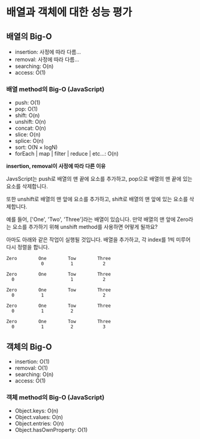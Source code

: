 # 배열과 객체에 대한 성능 평가

## 배열의 Big-O

- insertion: 사정에 따라 다름...
- removal: 사정에 따라 다름...
- searching: O(n)
- access: O(1)

### 배열 method의 Big-O (JavaScript)

- push: O(1)
- pop: O(1)
- shift: O(n)
- unshift: O(n)
- concat: O(n)
- slice: O(n)
- splice: O(n)
- sort: O(N × logN)
- forEach | map | filter | reduce | etc...: O(n)

**insertion, removal이 사정에 따라 다른 이유**

JavsScript는 push로 배열의 맨 끝에 요소를 추가하고, pop으로 배열의 맨 끝에 있는 요소를 삭제합니다.

또한 unshift로 배열의 맨 앞에 요소를 추가하고, shift로 배열의 맨 앞에 있는 요소를 삭제합니다.

예를 들어, ['One', 'Two', 'Three']라는 배열이 있습니다. 만약 배열의 맨 앞에 Zero라는 요소를 추가하기 위해 unshift method를 사용하면 어떻게 될까요?

아마도 아래와 같은 작업이 실행될 것입니다. 배열을 추가하고, 각 index를 1씩 미루어 다시 정렬을 합니다.

```
Zero        One        Tow        Three
             0          1           2
```

```
Zero        One        Tow        Three
  0                     1           2
```

```
Zero        One        Tow        Three
  0          1                      2
```

```
Zero        One        Tow        Three
  0          1          2
```

```
Zero        One        Tow        Three
  0          1          2           3
```

## 객체의 Big-O

- insertion: O(1)
- removal: O(1)
- searching: O(n)
- access: O(1)

### 객체 method의 Big-O (JavaScript)

- Object.keys: O(n)
- Object.values: O(n)
- Object.entries: O(n)
- Object.hasOwnProperty: O(1)
